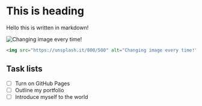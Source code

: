 # This is heading

Hello this is written in markdown!

![Changing image every time!](https://unsplash.it/800/500)

```html
<img src="https://unsplash.it/800/500" alt="Changing image every time!">
```

## Task lists
- [ ] Turn on GitHub Pages
- [ ] Outline my portfolio
- [ ] Introduce myself to the world
